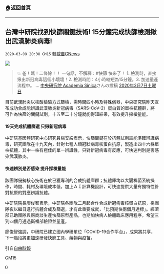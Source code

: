 ###  [:house:返回首頁](https://github.com/ourhimalayas/txt)
---

## 台灣中研院找到快篩關鍵技術! 15分鐘完成快篩檢測揪出武漢肺炎病毒!
`2020-03-08 20:38 GM15` [轉載自GNews](https://gnews.org/zh-hant/134221/)

![](https://s3-ap-northeast-1.amazonaws.com/news.guo.offload.media/wp-content/uploads/2020/03/08203152/88241742_2478086899173742_7622824921785171968_n.png)
> 💥 爸！媽！二條線！！ 一句話，不解釋：#快篩 快來了！ 1. 檢測時，直接揪出新冠病毒這個小壞壞！2. 檢測時間：4小時縮短為15分鐘。3. 加速量產流程中。 …
> [中央研究院 Academia Sinica](https://www.facebook.com/sinicaedu/)さんの投稿 [2020年3月7日土曜日](https://www.facebook.com/sinicaedu/posts/2477979259184506)

目前武漢肺炎以核酸檢驗方式篩檢，需時間四小時及特殊儀器，中央研究院昨天宣布成功合成能辨識武漢肺炎新冠病毒（SARS-CoV-2）蛋白質的單株抗體群，將可作為快篩的關鍵試劑，十五至二十分鐘就能得知結果，有效提升採檢量能。

#### 19天完成抗體篩選 只揪新冠病毒

中研院基因體研究中心研究員楊安綏表示，快篩關鍵在於抗體試劑需能準確辨識病毒，研究團隊在十九天內，針對七種人類冠狀病毒核蛋白抗原，製造出四十六株單株抗體，其中一株有極佳的單一辨識性，只對新冠病毒有反應，可快速判別是否感染武漢肺炎。

#### 快速辨別是否感染 提升採檢量能

該團隊優勢核心技術在於已獲專利的合成抗體庫群；抗體庫均以大腸桿菌系統操作，時間、耗材及環境成本低，加上ＡＩ計算機設計，可快速提供大量有獨特性針對抗原的對應辨識抗體。

中研院院長廖俊智表示，中研院各團隊二月起合作合成新冠病毒核蛋白抗原，楊團隊夜以繼日進行抗體合成及篩選，才有此重要成就，「比預期快兩個月達標」。經濟部已助團隊與廠商談生產快篩原型產品，也期加快病人檢體臨床應用程序，希望三到四個月通過衛福部驗證並量產。

廖俊智強調，中研院已建立國內學研單位「COVID-19合作平台」，成果將共享，下一階段將更加速研發快篩工具、藥物與疫苗。

引自[自由時報](https://news.ltn.com.tw/news/life/paper/1357322)

GM15

0
